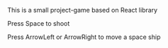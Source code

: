 This is a small project-game based on React library

Press Space to shoot

Press ArrowLeft or ArrowRight to move a space ship
